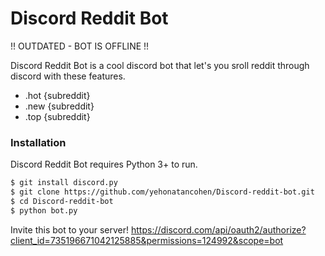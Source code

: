 # Discord Reddit Bot

!! OUTDATED - BOT IS OFFLINE !!

Discord Reddit Bot is a cool discord bot that let's you sroll reddit through discord with these features.

  - .hot {subreddit}
  - .new {subreddit}
  - .top {subreddit}

### Installation

Discord Reddit Bot requires Python 3+ to run.

```sh
$ git install discord.py
$ git clone https://github.com/yehonatancohen/Discord-reddit-bot.git
$ cd Discord-reddit-bot
$ python bot.py
```

Invite this bot to your server! https://discord.com/api/oauth2/authorize?client_id=735196671042125885&permissions=124992&scope=bot

